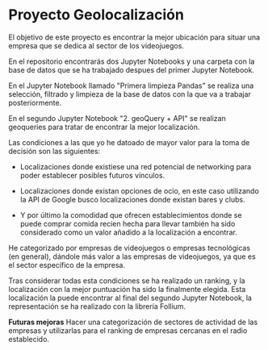# Proyecto Geolocalización


El objetivo de este proyecto es encontrar la mejor ubicación para situar una empresa que se dedica al sector de los videojuegos.

En el repositorio encontrarás dos Jupyter Notebooks y una carpeta con la base de datos que se ha trabajado despues del primer Jupyter Notebook.

En el Jupyter Notebook llamado "Primera limpieza Pandas" se realiza una selección, filtrado y limpieza de la base de datos con la que va a trabajar posteriormente.

En el segundo Jupyter Notebook "2. geoQuery + API" se realizan geoqueries para tratar de encontrar la mejor localización.

Las condiciones a las que yo he datoado de mayor valor para la toma de decisión son las siguientes:

-  Localizaciones donde existiese una red potencial de networking para poder establecer posibles futuros vínculos. 

-  Localizaciones donde existan opciones de ocio, en este caso utilizando la API de Google busco localizaciones donde existan bares y clubs.

-  Y por último la comodidad que ofrecen establecimientos donde se puede comprar comida recien hecha para llevar también ha sido considerado como un valor añadido a la localización a encontrar. 

He categorizado por empresas de videojuegos o empresas tecnológicas (en general), dándole más valor a las empresas de videojuegos, ya que es el sector específico de la empresa.

Tras considerar todas esta condiciones se ha realizado un ranking, y la localización con la mejor puntuación ha sido la finalmente elegida. Esta localización la puede encontrar al final del segundo Jupyter Notebook, la representación se ha realizado con la librería Follium.



<div class="alert alert-block alert-info">
<b>Futuras mejoras</b> Hacer una categorización de sectores de actividad de las empresas y utilizarlas para el ranking de empresas cercanas en el radio establecido. 
</div>